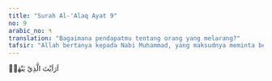 ```yaml
---
title: "Surah Al-'Alaq Ayat 9"
no: 9
arabic_no: ٩
translation: "Bagaimana pendapatmu tentang orang yang melarang?"
tafsir: "Allah bertanya kepada Nabi Muhammad, yang maksudnya meminta beliau memperhatikan orang yang melarang manusia melakukan salat. Orang yang dilarang adalah Nabi Muhammad saw untuk melakukan salat di Masjidil Haram. Sedangkan yang melarang adalah Abu Jahal. Ia mengancam Nabi saw dengan kata-kata:\n\nAbu Jahal berkata, \"Jika saya melihat Muhammad salat di Ka'bah, saya akan lindas-lindaskan tengkuknya (ke tanah).\" Ketika hal itu sampai kepada Nabi saw., beliau bersabda, \"Jika itu ia lakukan, malaikat akan menghajarnya.\" (Riwayat al-Bukhari dari Ibnu 'Abbas)"
---
```

اَرَاَيْتَ الَّذِيْ يَنْهٰىۙ